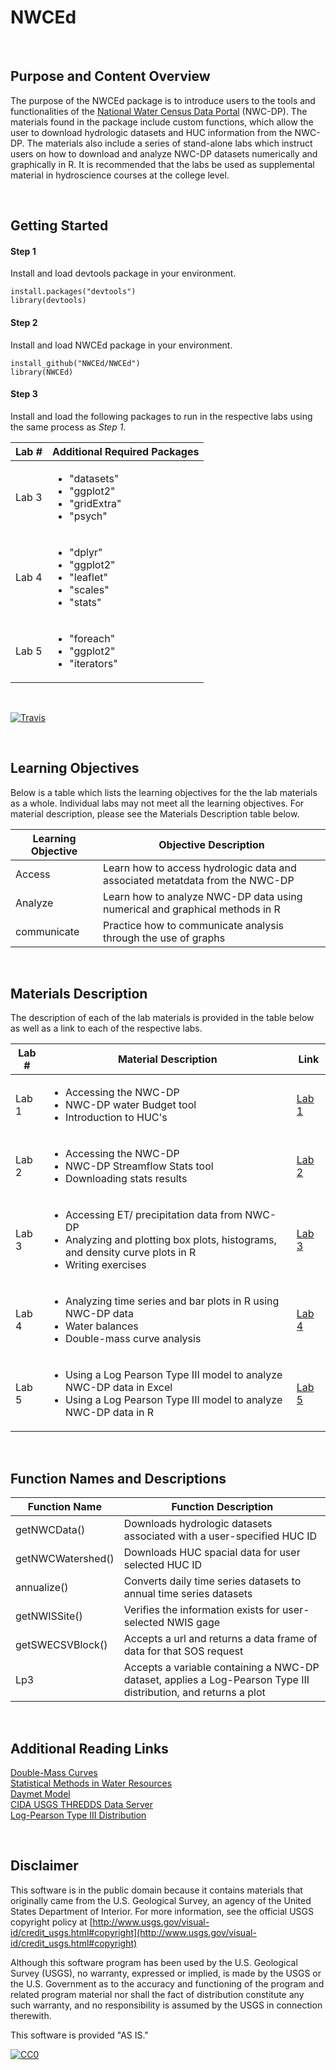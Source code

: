 # NWCEd

<br>

## Purpose and Content Overview

The purpose of the NWCEd package is to introduce users to the tools and functionalities of the [National Water Census Data Portal](http://cida.usgs.gov/nwc/) (NWC-DP).  The materials found in the package include custom functions, which allow the user to download hydrologic datasets and HUC information from the NWC-DP.  The materials also include a series of stand-alone labs which instruct users on how to download and analyze NWC-DP datasets numerically and graphically in R.  It is recommended that the labs be used as supplemental material in hydroscience courses at the college level.

<br>

## Getting Started

#### Step 1
Install and load devtools package in your environment.
```{r}
install.packages("devtools")
library(devtools)
```
#### Step 2
Install and load NWCEd package in your environment.
```{r}
install_github("NWCEd/NWCEd")
library(NWCEd)
```
#### Step 3
Install and load the following packages to run in the respective labs using the same process as *Step 1*.

| Lab # | Additional Required Packages |
| --- | --- |
| Lab 3 | <ul><li>"datasets"</li><li>"ggplot2"</li><li>"gridExtra"</li><li>"psych"</li></ul> |
| Lab 4 | <ul><li>"dplyr"</li><li>"ggplot2"</li><li>"leaflet"</li><li>"scales"</li><li>"stats"</li></ul> |
| Lab 5 | <ul><li>"foreach"</li><li>"ggplot2"</li><li>"iterators"</li></ul> |

<br>

[![Travis](https://travis-ci.org/NWCEd/NWCEd.svg?branch=master)](https://travis-ci.org/NWCEd/NWCEd)

<br>

## Learning Objectives
<div style="text-align:left">

Below is a table which lists the learning objectives for the the lab materials as a whole.  Individual labs may not meet all the learning objectives.  For material description, please see the Materials Description table below.

| Learning Objective | Objective Description |
| --- | --- |
| Access | Learn how to access hydrologic data and associated metatdata from the NWC-DP |
| Analyze | Learn how to analyze NWC-DP data using numerical and graphical methods in R |
| communicate | Practice how to communicate analysis through the use of graphs |

<br>

## Materials Description
<div style="text-align:left">
The description of each of the lab materials is provided in the table below as well as a link to each of the respective labs.

| Lab # | Material Description | Link |
| --- | --- | --- |
| Lab 1 | <ul><li>Accessing the NWC-DP</li><li>NWC-DP water Budget tool</li><li>Introduction to HUC's</li></ul> | [Lab 1](https://cdn.rawgit.com/NWCEd/NWCEd/master/inst/Lab_1.html) |
| Lab 2 | <ul><li>Accessing the NWC-DP</li><li>NWC-DP Streamflow Stats tool</li><li>Downloading stats results</li></ul> | [Lab 2](https://cdn.rawgit.com/NWCEd/NWCEd/master/inst/Lab_2.html) |
| Lab 3 | <ul><li>Accessing ET/ precipitation data from NWC-DP</li><li>Analyzing and plotting box plots, histograms, and density curve plots in R</li><li>Writing exercises</li></ul> | [Lab 3](https://cdn.rawgit.com/NWCEd/NWCEd/master/inst/Lab_3.html) |
| Lab 4 | <ul><li>Analyzing time series and bar plots in R using NWC-DP data</li><li>Water balances</li><li>Double-mass curve analysis</li></ul> | [Lab 4](https://cdn.rawgit.com/NWCEd/NWCEd/master/inst/Lab_4.html) |
| Lab 5 | <ul><li>Using a Log Pearson Type III model to analyze NWC-DP data in Excel</li><li>Using a Log Pearson Type III model to analyze NWC-DP data in R</li></ul> | [Lab 5](https://cdn.rawgit.com/NWCEd/NWCEd/master/inst/Lab_5.html) |

<br>

## Function Names and Descriptions
<div style="text-align:left">


| Function Name | Function Description |
| --- | --- |
| getNWCData() | Downloads hydrologic datasets associated with a user-specified HUC ID |
| getNWCWatershed() | Downloads HUC spacial data for user selected HUC ID |
| annualize() | Converts daily time series datasets to annual time series datasets |
| getNWISSite() | Verifies the information exists for user-selected NWIS gage  |
| getSWECSVBlock() | Accepts a url and returns a data frame of data for that SOS request |
| Lp3 | Accepts a variable containing a NWC-DP dataset, applies a Log-Pearson Type III distribution, and returns a plot |

<br>

## Additional Reading Links

[Double-Mass Curves](http://pubs.usgs.gov/wsp/1541b/report.pdf)<br>
[Statistical Methods in Water Resources](http://pubs.usgs.gov/twri/twri4a3/pdf/twri4a3-new.pdf)<br>
[Daymet Model](https://daymet.ornl.gov/)<br>
[CIDA USGS THREDDS Data Server](http://cida.usgs.gov/thredds/catalog.html?dataset=cida.usgs.gov/ssebopeta/monthly)<br>
[Log-Pearson Type III Distribution](http://ascelibrary.org/doi/pdf/10.1061/(ASCE)1084-0699(2007)12%3A5(482))

<br>

Disclaimer
----------
This software is in the public domain because it contains materials that originally came from the U.S. Geological Survey, an agency of the United States Department of Interior. For more information, see the official USGS copyright policy at [http://www.usgs.gov/visual-id/credit_usgs.html#copyright](http://www.usgs.gov/visual-id/credit_usgs.html#copyright)


Although this software program has been used by the U.S. Geological Survey (USGS), no warranty, expressed or implied, is made by the USGS or the U.S. Government as to the accuracy and functioning of the program and related program material nor shall the fact of distribution constitute any such warranty, and no responsibility is assumed by the USGS in connection therewith.

This software is provided "AS IS."


 [
    ![CC0](http://i.creativecommons.org/p/zero/1.0/88x31.png)
  ](http://creativecommons.org/publicdomain/zero/1.0/)
  




